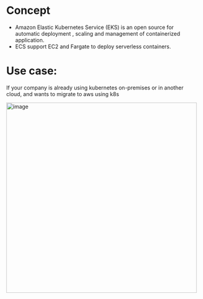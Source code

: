 # Concept
- Amazon Elastic Kubernetes Service (EKS) is an open source for automatic deployment , scaling and management of containerized application.
- ECS support EC2 and Fargate to deploy serverless containers.
# Use case:
If your company is already using kubernetes on-premises or in another cloud, and wants to migrate to aws using k8s

<img width="504" alt="image" src="https://user-images.githubusercontent.com/48196420/206895574-a70c190b-9a49-4da0-ae5d-4215dcb5b1b5.png">
